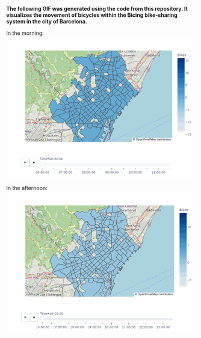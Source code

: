 **The following GIF was generated using the code from this repository. It visualizes the movement of bicycles within the Bicing bike-sharing system in the city of Barcelona.**

In the morning:
![bicing_morning](https://github.com/elbanche/bicing_choropleth/blob/main/bicing_morning.gif)

In the afternoon:
![bicing_afternoon](https://github.com/elbanche/bicing_choropleth/blob/main/bicing_afternoon.gif)
